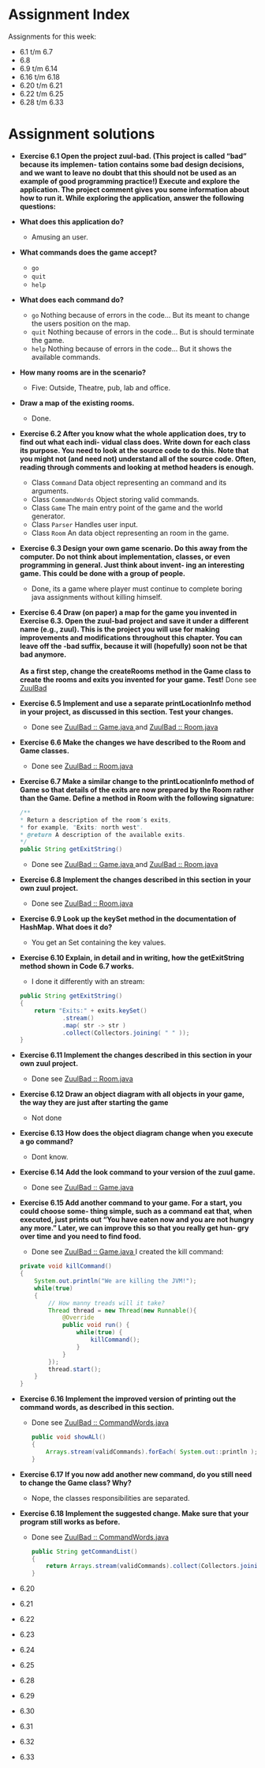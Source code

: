 # Assignment Index 
Assignments for this week:
 - 6.1 t/m 6.7
 - 6.8
 - 6.9 t/m 6.14
 - 6.16 t/m 6.18
 - 6.20 t/m 6.21
 - 6.22 t/m 6.25
 - 6.28 t/m 6.33

# Assignment solutions
 - **Exercise 6.1 Open the project zuul-bad. (This project is called “bad” because its implemen-
	tation contains some bad design decisions, and we want to leave no doubt that this should not
	be used as an example of good programming practice!) Execute and explore the application.
	The project comment gives you some information about how to run it.
	While exploring the application, answer the following questions:**
 - **What does this application do?**
    - Amusing an user.
 - **What commands does the game accept?**
    - `go`
    - `quit`
    - `help`
 - **What does each command do?**
    - `go` Nothing because of errors in the code... But its meant to change the users position on the map.
    - `quit` Nothing because of errors in the code... But is should terminate the game.
    - `help` Nothing because of errors in the code... But it shows the available commands.
 - **How many rooms are in the scenario?**
    - Five: Outside, Theatre, pub, lab and office.
 - **Draw a map of the existing rooms.**
    - Done.
    
 - **Exercise 6.2 After you know what the whole application does, try to find out what each indi-
   vidual class does. Write down for each class its purpose. You need to look at the source code
   to do this. Note that you might not (and need not) understand all of the source code. Often,
   reading through comments and looking at method headers is enough.**
   - Class `Command` Data object representing an command and its arguments.
   - Class `CommandWords` Object storing valid commands.
   - Class `Game` The main entry point of the game and the world generator.
   - Class `Parser` Handles user input.
   - Class `Room` An data object representing an room in the game.
   
 - **Exercise 6.3 Design your own game scenario. Do this away from the computer. Do not
     think about implementation, classes, or even programming in general. Just think about invent-
     ing an interesting game. This could be done with a group of people.**
   - Done, its a game where player must continue to complete boring java 
     assignments without killing himself.
     
 - **Exercise 6.4 Draw (on paper) a map for the game you invented in Exercise 6.3. Open the
     zuul-bad project and save it under a different name (e.g., zuul). This is the project you will use
     for making improvements and modifications throughout this chapter. You can leave off the
     -bad suffix, because it will (hopefully) soon not be that bad anymore. <br><br>
     As a first step, change the createRooms method in the Game class to create the rooms and
     exits you invented for your game. Test!**
     Done see [ZuulBad](ZuulBad)
 - **Exercise 6.5 Implement and use a separate printLocationInfo method in your
     project, as discussed in this section. Test your changes.**
   - Done see [ZuulBad :: Game.java ](ZuulBad/Game.java) and [ZuulBad :: Room.java ](ZuulBad/Room.java) 
     
 - **Exercise 6.6 Make the changes we have described to the Room and Game classes.**
     - Done see [ZuulBad :: Room.java](ZuulBad/Room.java)
 - **Exercise 6.7 Make a similar change to the printLocationInfo method of Game so that
     details of the exits are now prepared by the Room rather than the Game. Define a method in
     Room with the following signature:**
     ```java
     /**
     * Return a description of the room’s exits,
     * for example, "Exits: north west".
     * @return A description of the available exits.
     */
     public String getExitString()
    ```
   - Done see [ZuulBad :: Game.java ](ZuulBad/Game.java) and [ZuulBad :: Room.java ](ZuulBad/Room.java) 

 - **Exercise 6.8 Implement the changes described in this section in your own zuul project.**
   - Done see [ZuulBad :: Room.java ](ZuulBad/Room.java)

 - **Exercise 6.9 Look up the keySet method in the documentation of HashMap. What does it do?**
   - You get an Set containing the key values.
 
 - **Exercise 6.10 Explain, in detail and in writing, how the getExitString method shown in
     Code 6.7 works.**
   - I done it differently with an stream:
   ```java
   public String getExitString()
   {
       return "Exits:" + exits.keySet()
               .stream()
               .map( str -> str )
               .collect(Collectors.joining( " " ));
   }
   ```
 - **Exercise 6.11 Implement the changes described in this section in your own zuul project.**
   - Done see [ZuulBad :: Room.java ](ZuulBad/Room.java)
   
 - **Exercise 6.12 Draw an object diagram with all objects in your game, the way they are just
     after starting the game**
   - Not done
   
 - **Exercise 6.13 How does the object diagram change when you execute a go command?**
   - Dont know.
   
 - **Exercise 6.14 Add the look command to your version of the zuul game.**
   - Done see [ZuulBad :: Game.java ](ZuulBad/Game.java)
   
 - **Exercise 6.15 Add another command to your game. For a start, you could choose some-
     thing simple, such as a command eat that, when executed, just prints out “You have eaten
     now and you are not hungry any more.” Later, we can improve this so that you really get hun-
     gry over time and you need to find food.**
     - Done see [ZuulBad :: Game.java ](ZuulBad/Game.java) I created the kill command:
     ```java
     private void killCommand()
     {
         System.out.println("We are killing the JVM!");
         while(true)
         {
             // How manny treads will it take?
             Thread thread = new Thread(new Runnable(){
                 @Override
                 public void run() {
                     while(true) {
                         killCommand();
                     }
                 }
             });
             thread.start();
         }
     }
     ```
 - **Exercise 6.16 Implement the improved version of printing out the command words, as
     described in this section.**
   -  Done see [ZuulBad :: CommandWords.java ](CommandWords/Game.java)
      ```java
      public void showALl()
      {
          Arrays.stream(validCommands).forEach( System.out::println );
      }
      ```
 - **Exercise 6.17 If you now add another new command, do you still need to change the Game
     class? Why?**
   - Nope, the classes responsibilities are separated. 
 - **Exercise 6.18 Implement the suggested change. Make sure that your program still works
     as before.**
   -  Done see [ZuulBad :: CommandWords.java ](CommandWords/Game.java)
         ```java
         public String getCommandList()
         {
             return Arrays.stream(validCommands).collect(Collectors.joining(" "));
         }
         ```
 - 6.20
 - 6.21
 - 6.22
 - 6.23
 - 6.24
 - 6.25
 - 6.28
 - 6.29
 - 6.30
 - 6.31
 - 6.32
 - 6.33